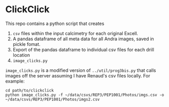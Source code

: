 # ClickClick

This repo contains a python script that creates

1. `csv` files within the input calcimetry for each original Excell.
2. A pandas dataframe of all meta data for all Andra images, saved in pickle
 fomat.
3. Export of the pandas dataframe to individual csv files for each drill
location
4. `image_clicks.py`

`image_clicks.py` is a modified version of `../util/prog3bis.py` that calls
images off the server assuming I have Renaud's csv files locally. For example:
```console
cd path/to/clickclick
python image_clicks.py -f ~/data/csvs/REP3/PEP1001/Photos/imgs.csv -o ~/data/csvs/REP3/PEP1001/Photos/imgs2.csv
```


